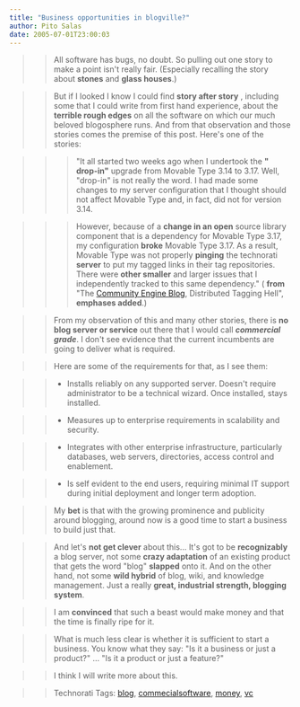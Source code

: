```yaml
---
title: "Business opportunities in blogville?"
author: Pito Salas
date: 2005-07-01T23:00:03
---
```



>>

>> All software has bugs, no doubt. So pulling out one story to make a point
isn't really fair. (Especially recalling the story about **stones** and
**glass houses**.)

>>

>> But if I looked I know I could find **story after story** , including some
that I could write from first hand experience, about the **terrible rough
edges** on all the software on which our much beloved blogosphere runs. And
from that observation and those stories comes the premise of this post. Here's
one of the stories:

>>

>>> "It all started two weeks ago when I undertook the **" drop-in"** upgrade
from Movable Type 3.14 to 3.17. Well, "drop-in" is not really the word. I had
made some changes to my server configuration that I thought should not affect
Movable Type and, in fact, did not for version 3.14.

>>>

>>> However, because of a **change in an open** source library component that
is a dependency for Movable Type 3.17, my configuration **broke** Movable Type
3.17. As a result, Movable Type was not properly **pinging** the technorati
**server** to put my tagged links in their tag repositories. There were
**other smaller** and larger issues that I independently tracked to this same
dependency." ( **from** "The [Community Engine
Blog](<http://thecommunityengine.com/home/archives/2005/06/distributed_tag.html>),
Distributed Tagging Hell", **emphases added**.)

>>

>> From my observation of this and many other stories, there is **no blog
server or service** out there that I would call **_commercial grade_**. I
don't see evidence that the current incumbents are going to deliver what is
required.

>>

>> Here are some of the requirements for that, as I see them:

>>

>>   * Installs reliably on any supported server. Doesn't require
administrator to be a technical wizard. Once installed, stays installed.

>>

>>   * Measures up to enterprise requirements in scalability and security.

>>

>>   * Integrates with other enterprise infrastructure, particularly
databases, web servers, directories, access control and enablement.

>>

>>   * Is self evident to the end users, requiring minimal IT support during
initial deployment and longer term adoption.

>>

>>

>>

>> My **bet** is that with the growing prominence and publicity around
blogging, around now is a good time to start a business to build just that.

>>

>> And let's **not get clever** about this… It's got to be **recognizably** a
blog server, not some **crazy adaptation** of an existing product that gets
the word "blog" **slapped** onto it. And on the other hand, not some **wild
hybrid** of blog, wiki, and knowledge management. Just a really **great,
industrial strength, blogging system**.

>>

>> I am **convinced** that such a beast would make money and that the time is
finally ripe for it.

>>

>> What is much less clear is whether it is sufficient to start a business.
You know what they say: "Is it a business or just a product?" … "Is it a
product or just a feature?"

>>

>> I think I will write more about this.

>>

>> Technorati Tags: [blog](<http://technorati.com/tag/blog>),
[commecialsoftware](<http://technorati.com/tag/commecialsoftware>),
[money](<http://technorati.com/tag/money>),
[vc](<http://technorati.com/tag/vc>)



